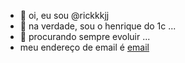 - 👋 oi, eu sou @rickkkjj
- 👀 na verdade, sou o henrique do 1c ...
- 🌱 procurando sempre evoluir ...
- meu endereço de email é [email](henrique.santos.cordeiro@escola.pr.gov.br)
